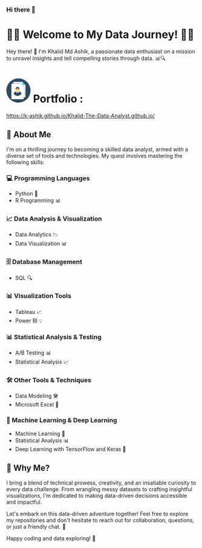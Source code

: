 ### Hi there 👋

# 👩‍💻 Welcome to My Data Journey! 👨‍💻

Hey there! 👋 I'm Khalid Md Ashik, a passionate data enthusiast on a mission to unravel insights and tell compelling stories through data. 📊🔍

# <svg height="64px" width="64px" version="1.1" id="Layer_1" xmlns="http://www.w3.org/2000/svg" xmlns:xlink="http://www.w3.org/1999/xlink" viewBox="0 0 508 508" xml:space="preserve" fill="#000000"><g id="SVGRepo_bgCarrier" stroke-width="0"></g><g id="SVGRepo_tracerCarrier" stroke-linecap="round" stroke-linejoin="round"></g><g id="SVGRepo_iconCarrier"> <circle style="fill:#324A5E;" cx="254" cy="254" r="254"></circle> <path style="fill:#E6E9EE;" d="M401.2,132.8v253.6c0,7.2-6,13.2-13.2,13.2h-23.2v-230L303.2,108h-160V84.8c0-7.2,6-13.2,13.2-13.2 h183.2v48c0,7.2,6,13.2,13.2,13.2H401.2z"></path> <path style="fill:#54C0EB;" d="M340,71.6v48c0,7.2,6,13.2,13.2,13.2h48L340,71.6z"></path> <path style="fill:#FFFFFF;" d="M303.2,108.4H120c-7.2,0-13.2,6-13.2,13.2v301.6c0,7.2,6,13.2,13.2,13.2h231.2 c7.2,0,13.2-6,13.2-13.2V169.6h-48c-7.2,0-13.2-6-13.2-13.2V108.4z"></path> <path style="fill:#84DBFF;" d="M303.2,108.4v48c0,7.2,6,13.2,13.2,13.2h48L303.2,108.4z"></path> <path style="fill:#FFFFFF;" d="M303.2,108.4v48c0,7.2,6,13.2,13.2,13.2h48L303.2,108.4z"></path> <path style="fill:#F9B54C;" d="M236,291.2C235.6,291.2,235.6,291.2,236,291.2C235.6,291.2,235.6,291.2,236,291.2 c-25.2-12.4-22.4-28-22.4-28c0-0.4,0-0.4,0-0.8c6,7.6,14,12.4,22.4,12.4s16-4.8,22.4-12.4c0,0.4,0,0.4,0,0.8c0,0,0,0,0,0.4 C258.4,266,258.8,280,236,291.2z"></path> <path style="fill:#F1543F;" d="M236,291.2C235.6,291.2,235.6,291.2,236,291.2C235.6,291.2,235.6,291.2,236,291.2L236,291.2z"></path> <path style="fill:#324A5E;" d="M235.6,367.2c33.6,0,63.6-16,82.8-40.8l-10.8-32.8L262.8,272c0,7.6-0.4,21.2-2.8,38 c-5.6-17.6-24.4-18.8-24.4-18.8s-18.8,1.6-24.4,19.2c-2.4-17.2-2.8-30.4-2.8-38.4l-44.8,21.6l-10.8,32.8 C172,351.2,202,367.2,235.6,367.2z"></path> <g> <path style="fill:#FFFFFF;" d="M258,263.2c0,0,2.8,16-22.4,28c0,0,18.8,1.6,24.4,19.2C260.4,310.8,270.4,272.4,258,263.2z"></path> <path style="fill:#FFFFFF;" d="M213.6,263.2c0,0-2.8,16,22.4,28c0,0-18.8,1.6-24.4,19.2C211.2,310.8,201.2,272.4,213.6,263.2z"></path> </g> <path style="fill:#FFD05B;" d="M267.6,237.6L267.6,237.6c0.8-4.4,1.2-9.2,1.2-13.2c0-24-14.8-33.6-33.2-33.6s-33.2,9.6-33.2,33.6 c0,4.4,0.4,8.8,1.2,13.2l0,0c-2.8,1.2-3.6,5.6-1.6,9.6c1.6,2.8,4,4.8,6.4,4.8c6,14.4,16,25.6,27.2,25.6s21.2-11.2,27.2-25.6 c2.4,0,4.8-2,6.4-4.8C271.2,243.2,270.4,239.2,267.6,237.6z"></path> <path style="fill:#324A5E;" d="M235.6,177.2c0,0,14.4,0.4,27.2,12.4c28,26.4-1.6,65.6-1.6,65.6s4-9.6,2.4-19.6 c-0.4-3.6-0.8-7.6-0.8-11.2c0.4-6.8-1.2-17.2-17.6-14.4c0,0-9.2,6.8-31.6,1.2c0,0-14.4,22-6.4,40.8c0,0-23.6-35.6,1.2-58.4l-6.4,1.6 c0,0,9.2-17.2,28-11.2c0,0-1.6-2.8-7.6-4.4c0,0,8.4-3.6,13.2,2.4C235.6,181.6,238.4,179.6,235.6,177.2z"></path> </g></svg> Portfolio : 
https://k-ashik.github.io/Khalid-The-Data-Analyst.github.io/

## 🚀 About Me

I'm on a thrilling journey to becoming a skilled data analyst, armed with a diverse set of tools and technologies. My quest involves mastering the following skills:

### 💻 Programming Languages
- Python 🐍
- R Programming 📊

### 📈 Data Analysis & Visualization
- Data Analytics 📉
- Data Visualization 📊

### 🗄️ Database Management
- SQL 🔍

### 📊 Visualization Tools
- Tableau 📈
- Power BI 💡

### 📊 Statistical Analysis & Testing
- A/B Testing 📊
- Statistical Analysis 📈

### 🛠️ Other Tools & Techniques
- Data Modeling 🛠️
- Microsoft Excel 📑

### 🤖 Machine Learning & Deep Learning
- Machine Learning 🤖
- Statistical Analysis 📊
- Deep Learning with TensorFlow and Keras 🧠

## 🌟 Why Me?

I bring a blend of technical prowess, creativity, and an insatiable curiosity to every data challenge. From wrangling messy datasets to crafting insightful visualizations, I'm dedicated to making data-driven decisions accessible and impactful.

Let's embark on this data-driven adventure together! Feel free to explore my repositories and don't hesitate to reach out for collaboration, questions, or just a friendly chat. 🤝

Happy coding and data exploring! 🚀
